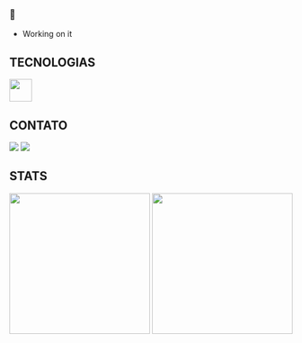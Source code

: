 ###  👋

- Working on it

## TECNOLOGIAS 

<img src="https://cdn.jsdelivr.net/gh/devicons/devicon/icons/javascript/javascript-original.svg" width="40" height="40" />

## CONTATO 

<div>
<a href="https://www.linkedin.com/in/jo%C3%A3o-victor-woncce-80207519a/" target="_blank"><img src="https://img.shields.io/badge/-LinkedIn-%230077B5?style=for-the-badge&logo=linkedin&logoColor=white" target="_blank"></a>   
<a href = "mailto:joojvw@gmail.com"><img src="https://img.shields.io/badge/Gmail-D14836?style=for-the-badge&logo=gmail&logoColor=white" target="_blank"></a>
</div>

## STATS

<div>
<img height="250em"src="https://github-readme-stats.vercel.app/api/top-langs/?username=jaovw&layout=compact&langs_count=7&theme=github_dark" />
<img height="250em"src="https://github-readme-stats.vercel.app/api?username=jaovw&show_icons=true&theme=github_dark&include_all_commits=true&count_private=true" />
</div>
